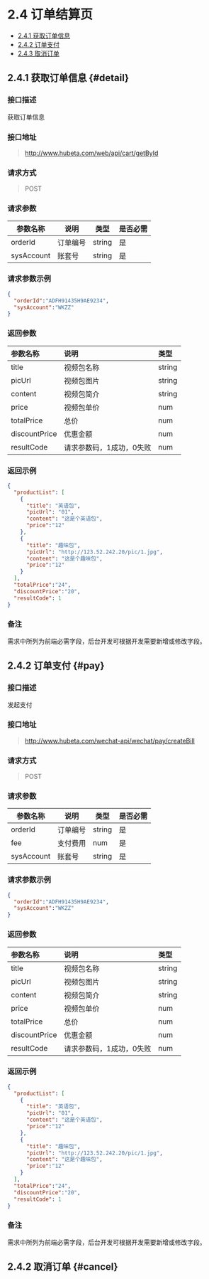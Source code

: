 # 2.4 订单结算页

- [2.4.1 获取订单信息](#detail) 
- [2.4.2 订单支付](#pay)
- [2.4.3 取消订单](#cancel)

## 2.4.1 获取订单信息 {#detail}

### 接口描述

获取订单信息

### 接口地址

> http://www.hubeta.com/web/api/cart/getById

### 请求方式

> POST

### 请求参数

| 参数名称 | 说明 | 类型 | 是否必需 |
| --- | --- | --- | --- |
| orderId | 订单编号 | string | 是 |
| sysAccount | 账套号 | string | 是 |

### 请求参数示例

```json
{
  "orderId":"ADFH91435H9AE9234",
  "sysAccount":"WKZZ"
}
```

### 返回参数

| 参数名称 | 说明 | 类型 |
| :--- | :--- | :--- |
| title| 视频包名称 | string |
| picUrl| 视频包图片 | string|
| content| 视频包简介 | string |
| price| 视频包单价 | num |
| totalPrice| 总价 | num |
| discountPrice| 优惠金额 | num |
| resultCode | 请求参数码，1成功，0失败 | num |

### 返回示例

```json
{
  "productList": [
    {
      "title": "英语包",
      "picUrl": "01",
      "content": "这是个英语包",
      "price":"12"
    },
    {
      "title": "趣味包",
      "picUrl": "http://123.52.242.20/pic/1.jpg",
      "content": "这是个趣味包",
      "price":"12"
    }
  ],
  "totalPrice":"24",
  "discountPrice":"20",
  "resultCode": 1
}
```

### 备注

需求中所列为前端必需字段，后台开发可根据开发需要新增或修改字段。


## 2.4.2 订单支付 {#pay}

### 接口描述

发起支付

### 接口地址

> http://www.hubeta.com/wechat-api/wechat/pay/createBill

### 请求方式

> POST

### 请求参数

| 参数名称 | 说明 | 类型 | 是否必需 |
| --- | --- | --- | --- |
| orderId | 订单编号 | string | 是 |
| fee | 支付费用 | num | 是 |
| sysAccount | 账套号 | string | 是 |

### 请求参数示例

```json
{
  "orderId":"ADFH91435H9AE9234",
  "sysAccount":"WKZZ"
}
```

### 返回参数

| 参数名称 | 说明 | 类型 |
| :--- | :--- | :--- |
| title| 视频包名称 | string |
| picUrl| 视频包图片 | string|
| content| 视频包简介 | string |
| price| 视频包单价 | num |
| totalPrice| 总价 | num |
| discountPrice| 优惠金额 | num |
| resultCode | 请求参数码，1成功，0失败 | num |

### 返回示例

```json
{
  "productList": [
    {
      "title": "英语包",
      "picUrl": "01",
      "content": "这是个英语包",
      "price":"12"
    },
    {
      "title": "趣味包",
      "picUrl": "http://123.52.242.20/pic/1.jpg",
      "content": "这是个趣味包",
      "price":"12"
    }
  ],
  "totalPrice":"24",
  "discountPrice":"20",
  "resultCode": 1
}
```

### 备注

需求中所列为前端必需字段，后台开发可根据开发需要新增或修改字段。

## 2.4.2 取消订单 {#cancel}







